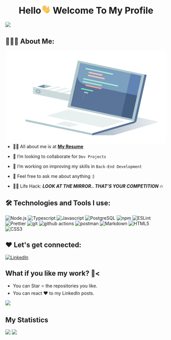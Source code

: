 <h1 align="center">Hello<img src="https://raw.githubusercontent.com/ABSphreak/ABSphreak/master/gifs/Hi.gif" width="30px"> Welcome To My Profile</h1>


<a href="https://www.youtube.com/watch?v=dQw4w9WgXcQ"><img src="https://user-images.githubusercontent.com/73097560/115834477-dbab4500-a447-11eb-908a-139a6edaec5c.gif"></a>

## 👨🏻‍💻 About Me:

<img  src="./development.gif" height="290px" width="500px" align="right" />

- 🙋‍♂️ All about me is at **[My Resume](https://drive.google.com/file/d/1hMfMuEXzgrp9HjxZQZfHymLSly8Hfgzp/view?usp=sharing)**

- 👯 I’m looking to collaborate for `Dev Projects`

- 🤔 I’m working on improving my skills in `Back-End Development`

- 💬 Feel free to ask me about anything :) 

- 👨‍💻 Life Hack: **_LOOK AT THE MIRROR.. THAT'S YOUR COMPETITION_** :fire:

## 🛠️ Technologies and Tools I use:

<p>
<img alt="Node.js" src="https://img.shields.io/badge/-Node.js-green?style=flat-square&logo=node.js&logoColor=white" height="25px"/>
<img alt="Typescript" src="https://img.shields.io/badge/-Typescript-informational?style=flat-square&logo=typescript&logoColor=white" height="25px"/>
<img alt="Javascript" src="https://img.shields.io/badge/JavaScript-323330?style=for-the-badge&logo=javascript&logoColor=F7DF1E"  height="25px"/>  
<img alt="PostgreSQL" src="https://img.shields.io/badge/-PostgreSQL-blue?style=flat-square&logo=postgresql&logoColor=white" height="25px"/>  
<img alt="npm" src="https://img.shields.io/badge/NPM-%23000000.svg?style=for-the-badge&logo=npm&logoColor=white" height="25px"/>
<img alt="ESLint" src="https://img.shields.io/badge/-ESLint-4B0082?style=flat-square&logo=eslint&logoColor=white" height="25px"/>  
<img alt="Prettier" src="https://img.shields.io/badge/-Prettier-F7B93E?style=flat-square&logo=prettier&logoColor=white" height="25px"/>
<img alt="git" src="https://img.shields.io/badge/-Git-F05032?style=flat-square&logo=git&logoColor=white" height="25px"/>  
<img alt="github actions" src="https://img.shields.io/badge/-Github_Actions-2088FF?style=flat-square&logo=github-actions&logoColor=white" height="25px"/>
<img alt="postman" src="https://img.shields.io/badge/-Postman-00C7B7?style=flat-square&logo=postman&logoColor=white" height="25px"/>
<img alt="Markdown" src="https://img.shields.io/badge/Markdown-000000?style=for-the-badge&logo=markdown&logoColor=white"  height="25px"/>
<img alt="HTML5" src="https://img.shields.io/badge/HTML5-E34F26?style=for-the-badge&logo=html5&logoColor=white" height="25px"/>
<img alt="CSS3" src="https://img.shields.io/badge/CSS3-1572B6?style=for-the-badge&logo=css3&logoColor=white" height="25px"/>
 

</p>

## ❤️ Let's get connected:

<p>
<a href="https://www.linkedin.com/in/hazemkh/" target="_blank"><img alt="LinkedIn" src="https://img.shields.io/badge/linkedin-%230077B5.svg?&style=for-the-badge&logo=linkedin&logoColor=white"  height="30px"/></a>
</p>


## What if you like my work? 🤩<
<ul>
  <li>You can Star ⭐ the repositories you like.</li>
  <li>You can react ❤️ to my LinkedIn posts.</li>
</ul>

<a href="https://www.youtube.com/watch?v=dQw4w9WgXcQ"><img src="https://user-images.githubusercontent.com/73097560/115834477-dbab4500-a447-11eb-908a-139a6edaec5c.gif"></a>

## My Statistics

<p align="left">
  <img width="49.5%" src="https://github-readme-stats.vercel.app/api?username=hazemkhaled98&show_icons=true&theme=tokyonight&hide_border=true" />
    <img width="49.5%" src="https://github-readme-streak-stats.herokuapp.com/?user=hazemkhaled98&theme=tokyonight&hide_border=true" />
</p>



